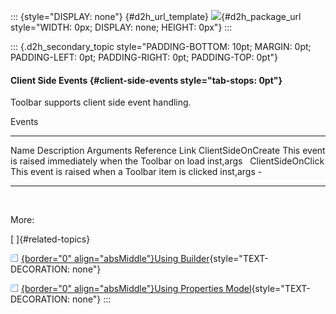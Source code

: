 ::: {style="DISPLAY: none"}
[](ms-xhelp:///?Id=d2h_url_template){#d2h_url_template} ![](!package_url!){#d2h_package_url style="WIDTH: 0px; DISPLAY: none; HEIGHT: 0px"}
:::

::: {.d2h_secondary_topic style="PADDING-BOTTOM: 10pt; MARGIN: 0pt; PADDING-LEFT: 0pt; PADDING-RIGHT: 0pt; PADDING-TOP: 0pt"}
#### Client Side Events {#client-side-events style="tab-stops: 0pt"}

Toolbar supports client side event handling.

Events

  -------------------- ----------------------------------------------------------- ----------- ----------------
  Name                 Description                                                 Arguments   Reference Link
  ClientSideOnCreate   This event is raised immediately when the Toolbar on load   inst,args    
  ClientSideOnClick    This event is raised when a Toolbar item is clicked         inst,args   \-
  -------------------- ----------------------------------------------------------- ----------- ----------------

 

More:

[ ]{#related-topics}

[![](button.gif){border="0" align="absMiddle"}Using Builder](ms-xhelp:///?Id=290332c2-d7ae-4caf-91e0-0c0d024e3d24){style="TEXT-DECORATION: none"}

[![](button.gif){border="0" align="absMiddle"}Using Properties Model](ms-xhelp:///?Id=2a7deaf2-ed66-41fd-8c29-7a968df94e29){style="TEXT-DECORATION: none"}
:::
